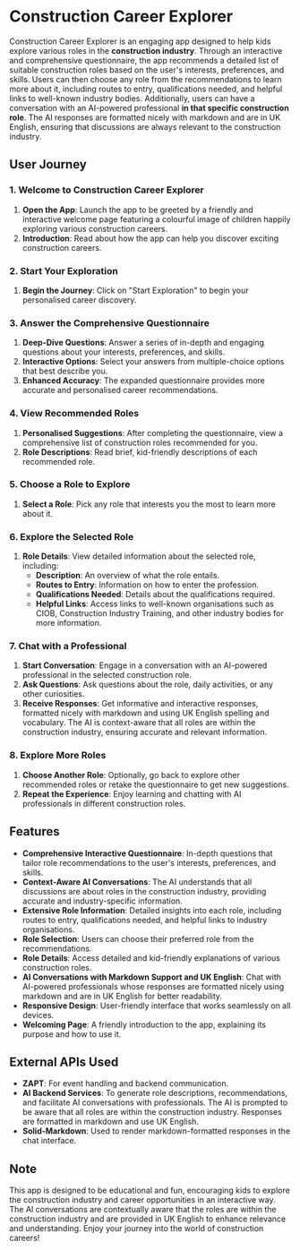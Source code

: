 # Construction Career Explorer

Construction Career Explorer is an engaging app designed to help kids explore various roles in the **construction industry**. Through an interactive and comprehensive questionnaire, the app recommends a detailed list of suitable construction roles based on the user's interests, preferences, and skills. Users can then choose any role from the recommendations to learn more about it, including routes to entry, qualifications needed, and helpful links to well-known industry bodies. Additionally, users can have a conversation with an AI-powered professional **in that specific construction role**. The AI responses are formatted nicely with markdown and are in UK English, ensuring that discussions are always relevant to the construction industry.

## User Journey

### 1. Welcome to Construction Career Explorer

1. **Open the App**: Launch the app to be greeted by a friendly and interactive welcome page featuring a colourful image of children happily exploring various construction careers.
2. **Introduction**: Read about how the app can help you discover exciting construction careers.

### 2. Start Your Exploration

1. **Begin the Journey**: Click on "Start Exploration" to begin your personalised career discovery.

### 3. Answer the Comprehensive Questionnaire

1. **Deep-Dive Questions**: Answer a series of in-depth and engaging questions about your interests, preferences, and skills.
2. **Interactive Options**: Select your answers from multiple-choice options that best describe you.
3. **Enhanced Accuracy**: The expanded questionnaire provides more accurate and personalised career recommendations.

### 4. View Recommended Roles

1. **Personalised Suggestions**: After completing the questionnaire, view a comprehensive list of construction roles recommended for you.
2. **Role Descriptions**: Read brief, kid-friendly descriptions of each recommended role.

### 5. Choose a Role to Explore

1. **Select a Role**: Pick any role that interests you the most to learn more about it.

### 6. Explore the Selected Role

1. **Role Details**: View detailed information about the selected role, including:
   - **Description**: An overview of what the role entails.
   - **Routes to Entry**: Information on how to enter the profession.
   - **Qualifications Needed**: Details about the qualifications required.
   - **Helpful Links**: Access links to well-known organisations such as CIOB, Construction Industry Training, and other industry bodies for more information.

### 7. Chat with a Professional

1. **Start Conversation**: Engage in a conversation with an AI-powered professional in the selected construction role.
2. **Ask Questions**: Ask questions about the role, daily activities, or any other curiosities.
3. **Receive Responses**: Get informative and interactive responses, formatted nicely with markdown and using UK English spelling and vocabulary. The AI is context-aware that all roles are within the construction industry, ensuring accurate and relevant information.

### 8. Explore More Roles

1. **Choose Another Role**: Optionally, go back to explore other recommended roles or retake the questionnaire to get new suggestions.
2. **Repeat the Experience**: Enjoy learning and chatting with AI professionals in different construction roles.

## Features

- **Comprehensive Interactive Questionnaire**: In-depth questions that tailor role recommendations to the user's interests, preferences, and skills.
- **Context-Aware AI Conversations**: The AI understands that all discussions are about roles in the construction industry, providing accurate and industry-specific information.
- **Extensive Role Information**: Detailed insights into each role, including routes to entry, qualifications needed, and helpful links to industry organisations.
- **Role Selection**: Users can choose their preferred role from the recommendations.
- **Role Details**: Access detailed and kid-friendly explanations of various construction roles.
- **AI Conversations with Markdown Support and UK English**: Chat with AI-powered professionals whose responses are formatted nicely using markdown and are in UK English for better readability.
- **Responsive Design**: User-friendly interface that works seamlessly on all devices.
- **Welcoming Page**: A friendly introduction to the app, explaining its purpose and how to use it.

## External APIs Used

- **ZAPT**: For event handling and backend communication.
- **AI Backend Services**: To generate role descriptions, recommendations, and facilitate AI conversations with professionals. The AI is prompted to be aware that all roles are within the construction industry. Responses are formatted in markdown and use UK English.
- **Solid-Markdown**: Used to render markdown-formatted responses in the chat interface.

## Note

This app is designed to be educational and fun, encouraging kids to explore the construction industry and career opportunities in an interactive way. The AI conversations are contextually aware that the roles are within the construction industry and are provided in UK English to enhance relevance and understanding. Enjoy your journey into the world of construction careers!